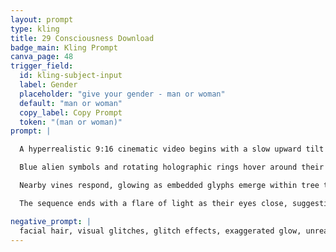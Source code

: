 ```yaml
---
layout: prompt
type: kling
title: 29 Consciousness Download
badge_main: Kling Prompt
canva_page: 48
trigger_field:
  id: kling-subject-input
  label: Gender
  placeholder: "give your gender - man or woman"
  default: "man or woman"
  copy_label: Copy Prompt
  token: "(man or woman)"
prompt: |

  A hyperrealistic 9:16 cinematic video begins with a slow upward tilt from the waist to the face of a clean-shaven (man or woman) standing tall in a misty, neon-lit rainforest. Indigo fog, violet highlights, and teal accents wrap the environment in a Mandy-meets-Blade Runner 2049 palette.

  Blue alien symbols and rotating holographic rings hover around their head, pulsing brighter with each beat. As the camera reaches their face, eyes ignite softly, syncing to the symbols’ rhythm. They look upward while a low, immersive hum builds.

  Nearby vines respond, glowing as embedded glyphs emerge within tree trunks. A faint energy field radiates from the subject, subtle distortions rippling outward. The camera continues a gentle orbit, revealing bioluminescent lightwaves echoing through the forest in sync with the figure.

  The sequence ends with a flare of light as their eyes close, suggesting an inner download or awakening.

negative_prompt: |
  facial hair, visual glitches, glitch effects, exaggerated glow, unrealistic lighting, cartoon style, anime style, artificial textures, pixelation, motion distortion, plastic or over-smoothed skin, unnatural proportions, surreal or CGI appearance, unnatural overlays, filters, unrealistic movement, low resolution, neon green
---
```

